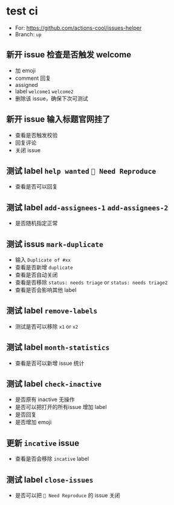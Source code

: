 # test ci

- For: https://github.com/actions-cool/issues-helper
- Branch: `up`

## 新开 issue 检查是否触发 welcome

- 加 emoji
- comment 回复
- assigned
- label `welcome1` `welcome2`
- 删除该 issue，确保下次可测试

## 新开 issue 输入标题官网挂了

- 查看是否触发校验
- 回复评论
- 关闭 issue

## 测试 label `help wanted` `🤔 Need Reproduce`

- 查看是否可以回复

## 测试 label `add-assignees-1` `add-assignees-2`

- 是否随机指定正常

## 测试 issus `mark-duplicate`

- 输入 `Duplicate of #xx`
- 查看是否新增 `duplicate`
- 查看是否自动关闭
- 查看是否移除 `status: needs triage` or `status: needs triage2`
- 查看是否会影响其他 label

## 测试 label `remove-labels`

- 测试是否可以移除 `x1` or `x2`

## 测试 label `month-statistics`

- 查看是否可以新增 issue 统计

## 测试 label `check-inactive`

- 是否原有 inactive 无操作
- 是否可以把打开的所有issue 增加 label
- 是否回复
- 是否增加 emoji

## 更新 `incative` issue

- 查看是否会移除 `incative` label

## 测试 label `close-issues`

- 是否可以把 `🤔 Need Reproduce` 的 issue 关闭

